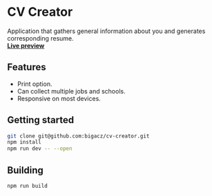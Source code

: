# CV Creator

Application that gathers general information about you and generates corresponding resume.\
**[Live preview](https://cv-creator-c7e.pages.dev/)**

## Features

- Print option.
- Can collect multiple jobs and schools.
- Responsive on most devices.

## Getting started

```sh
git clone git@github.com:bigacz/cv-creator.git
npm install
npm run dev -- --open
```

## Building

```sh
npm run build
```
